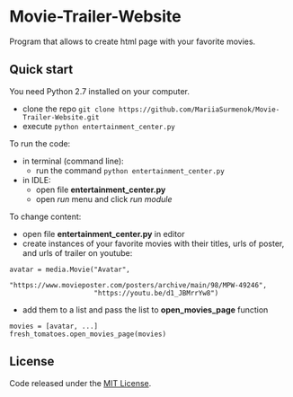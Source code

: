 # Movie-Trailer-Website
Program that allows to create html page with your favorite movies.
## Quick start
You need Python 2.7 installed on your computer.
* clone the repo `git clone https://github.com/MariiaSurmenok/Movie-Trailer-Website.git`
* execute `python entertainment_center.py`

To run the code:
* in terminal (command line): 
    * run the command `python entertainment_center.py` 
* in IDLE: 
    * open file **entertainment_center.py**
    * open _run_ menu and click _run module_

To change content:
* open file **entertainment_center.py** in editor
* create instances of your favorite movies with their titles, urls of poster, and urls of trailer on youtube:
```
avatar = media.Movie("Avatar", 
                     "https://www.movieposter.com/posters/archive/main/98/MPW-49246", 
                     "https://youtu.be/d1_JBMrrYw8")
```
* add them to a list and pass the list to **open_movies_page** function
```
movies = [avatar, ...]
fresh_tomatoes.open_movies_page(movies)
```

## License
Code released under the [MIT License](https://github.com/MariiaSurmenok/Movie-Trailer-Website/blob/master/LICENSE). 